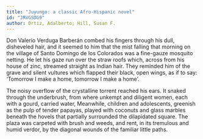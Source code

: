 ```yaml
---
title: "Juyungo: a classic Afro-Hispanic novel"
id: "JRVGSDG9"
author: Ortiz, Adalberto; Hill, Susan F.
---
```

<div data-schema-version="8"><p>Don Valerio Verduga Barberán combed his fingers through his dull, disheveled hair, and it seemed to him that the mist falling that morning on the village of Santo Domingo de los Colorados was a fine-gauze mosquito netting. He let his gaze run over the straw roofs which, across from his house of zinc, streamed straight as Indian hair. They reminded him of the grave and silent vultures which flapped their black, open wings, as if to say: ‘Tomorrow I make a home, tomorrow I make a home’.</p> <p>The noisy overflow of the crystalline torrent reached his ears. It snaked through the underbrush, from where unkempt and diligent women, each with a gourd, carried water, Meanwhile, children and adolescents, greenish as the pulp of tender papayas, played with coconuts and glass marbles beneath the hovels that partially surrounded the dilapidated square. The plaza was carpeted with brush and weeds, and rent, in its tremulous and humid verdor, by the diagonal wounds of the familiar little paths.</p> </div>